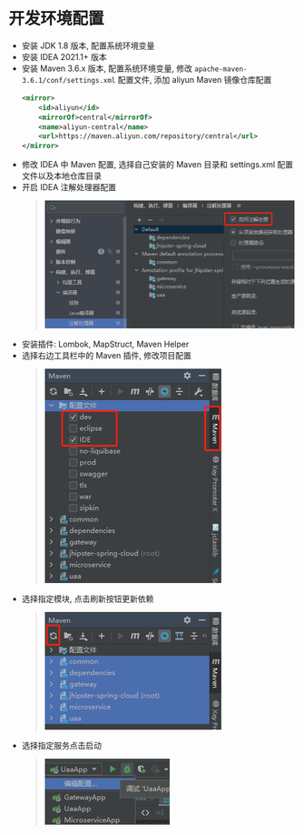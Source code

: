 # 开发环境配置

- 安装 JDK 1.8 版本, 配置系统环境变量
- 安装 IDEA 2021.1+ 版本
- 安装 Maven 3.6.x 版本, 配置系统环境变量, 修改 `apache-maven-3.6.1/conf/settings.xml` 配置文件, 添加 aliyun Maven 镜像仓库配置
  ```xml
  <mirror>
      <id>aliyun</id>
      <mirrorOf>central</mirrorOf>
      <name>aliyun-central</name>
      <url>https://maven.aliyun.com/repository/central</url>
  </mirror>
  ```
- 修改 IDEA 中 Maven 配置, 选择自己安装的 Maven 目录和 settings.xml 配置文件以及本地仓库目录
- 开启 IDEA 注解处理器配置
  > ![idea-enable-annotation-processor.png](images/idea-enable-annotation-processor.png)
- 安装插件: Lombok, MapStruct, Maven Helper
- 选择右边工具栏中的 Maven 插件, 修改项目配置
  > ![idea-maven-setting.png](images/idea-maven-setting.png)
- 选择指定模块, 点击刷新按钮更新依赖
  > ![idea-refresh-maven.png](images/idea-refresh-maven.png)
- 选择指定服务点击启动
  > ![idea-start-service.png](images/idea-start-service.png)